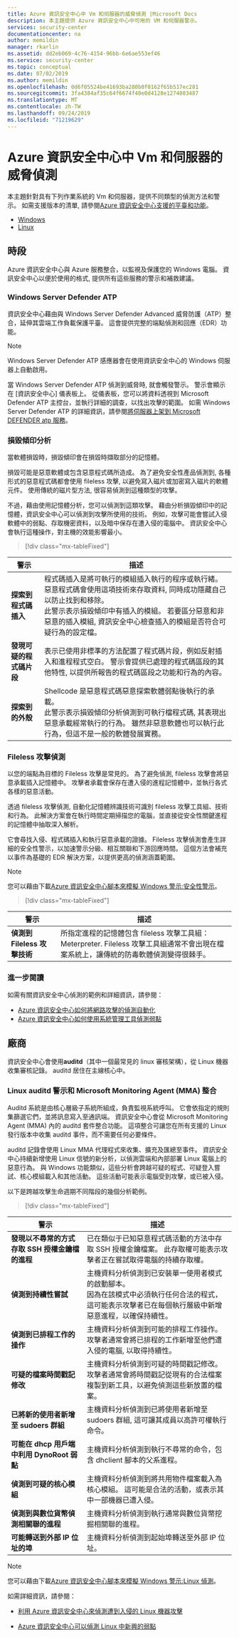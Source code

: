 ```yaml
---
title: Azure 資訊安全中心中 Vm 和伺服器的威脅偵測 |Microsoft Docs
description: 本主題提供 Azure 資訊安全中心中可用的 VM 和伺服器警示。
services: security-center
documentationcenter: na
author: memildin
manager: rkarlin
ms.assetid: dd2eb069-4c76-4154-96bb-6e6ae553ef46
ms.service: security-center
ms.topic: conceptual
ms.date: 07/02/2019
ms.author: memildin
ms.openlocfilehash: 0d6f05524be41693ba280b0f0162f65b517ec281
ms.sourcegitcommit: 3fa4384af35c64f6674f40e0d4128e1274083487
ms.translationtype: MT
ms.contentlocale: zh-TW
ms.lasthandoff: 09/24/2019
ms.locfileid: "71219629"
---
```

# <a name="threat-detection-for-vms-and-servers-in-azure-security-center"></a>Azure 資訊安全中心中 Vm 和伺服器的威脅偵測

本主題針對具有下列作業系統的 Vm 和伺服器，提供不同類型的偵測方法和警示。 如需支援版本的清單, 請參閱[Azure 資訊安全中心支援的平臺和功能](https://docs.microsoft.com/azure/security-center/security-center-os-coverage)。

* [Windows](#windows-machines)
* [Linux](#linux-machines)

## 時段<a name="windows-machines"></a>

Azure 資訊安全中心與 Azure 服務整合，以監視及保護您的 Windows 電腦。 資訊安全中心以便於使用的格式, 提供所有這些服務的警示和補救建議。

### Windows Server Defender ATP<a nanme="windows-atp"></a>

資訊安全中心藉由與 Windows Server Defender Advanced 威脅防護（ATP）整合，延伸其雲端工作負載保護平臺。 這會提供完整的端點偵測和回應（EDR）功能。

> [!NOTE]
> Windows Server Defender ATP 感應器會在使用資訊安全中心的 Windows 伺服器上自動啟用。

當 Windows Server Defender ATP 偵測到威脅時, 就會觸發警示。 警示會顯示在 [資訊安全中心] 儀表板上。 從儀表板，您可以將資料透視到 Microsoft Defender ATP 主控台，並執行詳細的調查，以找出攻擊的範圍。 如需 Windows Server Defender ATP 的詳細資訊，請參閱[將伺服器上架到 Microsoft DEFENDER atp 服務](https://docs.microsoft.com/windows/security/threat-protection/microsoft-defender-atp/configure-server-endpoints)。

### 損毀傾印分析<a nanme="windows-dump"></a>

當軟體損毀時，損毀傾印會在損毀時擷取部分的記憶體。

損毀可能是惡意軟體或包含惡意程式碼所造成。 為了避免安全性產品偵測到, 各種形式的惡意程式碼都會使用 fileless 攻擊, 以避免寫入磁片或加密寫入磁片的軟體元件。 使用傳統的磁片型方法, 很容易偵測到這種類型的攻擊。

不過，藉由使用記憶體分析，您可以偵測到這類攻擊。 藉由分析損毀傾印中的記憶體，資訊安全中心可以偵測到攻擊所使用的技術。 例如，攻擊可能會嘗試入侵軟體中的弱點、存取機密資料，以及暗中保存在遭入侵的電腦中。 資訊安全中心會執行這種操作，對主機的效能影響最小。

> [!div class="mx-tableFixed"]

|警示|描述|
|---|---|
|**探索到程式碼插入**|程式碼插入是將可執行的模組插入執行的程序或執行緒。 惡意程式碼會使用這項技術來存取資料, 同時成功隱藏自己以防止找到和移除。 <br/>此警示表示損毀傾印中有插入的模組。 若要區分惡意和非惡意的插入模組, 資訊安全中心檢查插入的模組是否符合可疑行為的設定檔。|
|**發現可疑的程式碼片段**|表示已使用非標準的方法配置了程式碼片段，例如反射插入和進程程式空白。 警示會提供已處理的程式碼區段的其他特性, 以提供所報告的程式碼區段之功能和行為的內容。|
|**探索到的外殼**|Shellcode 是惡意程式碼惡意探索軟體弱點後執行的承載。<br/>此警示表示損毀傾印分析偵測到可執行檔程式碼, 其表現出惡意承載經常執行的行為。 雖然非惡意軟體也可以執行此行為，但這不是一般的軟體發展實務。|

### Fileless 攻擊偵測<a nanme="windows-fileless"></a>

以您的端點為目標的 Fileless 攻擊是常見的。 為了避免偵測, fileless 攻擊會將惡意承載插入記憶體中。 攻擊者承載會保存在遭入侵的進程記憶體中，並執行各式各樣的惡意活動。

透過 fileless 攻擊偵測, 自動化記憶體辨識技術可識別 fileless 攻擊工具組、技術和行為。 此解決方案會在執行時間定期掃描您的電腦，並直接從安全性關鍵進程的記憶體中抽取深入解析。

它會尋找入侵、程式碼插入和執行惡意承載的證據。 Fileless 攻擊偵測會產生詳細的安全性警示，以加速警示分級、相互關聯和下游回應時間。 這個方法會補充以事件為基礎的 EDR 解決方案，以提供更高的偵測涵蓋範圍。

> [!NOTE]
> 您可以藉由下載[Azure 資訊安全中心腳本來模擬 Windows 警示:安全性警示](https://gallery.technet.microsoft.com/Azure-Security-Center-f621a046)。

> [!div class="mx-tableFixed"]

|警示|描述|
|---|---|
|**偵測到 Fileless 攻擊技術**|所指定進程的記憶體包含 fileless 攻擊工具組：Meterpreter. Fileless 攻擊工具組通常不會出現在檔案系統上，讓傳統的防毒軟體偵測變得很棘手。|

### <a name="further-reading"></a>進一步閱讀

如需有關資訊安全中心偵測的範例和詳細資訊，請參閱：

* [Azure 資訊安全中心如何將網路攻擊的偵測自動化](https://azure.microsoft.com/blog/leverage-azure-security-center-to-detect-when-compromised-linux-machines-attack/)
* [Azure 資訊安全中心如何使用系統管理工具偵測弱點](https://azure.microsoft.com/blog/azure-security-center-can-detect-emerging-vulnerabilities-in-linux/)

## 廠商<a name="linux-machines"></a>

資訊安全中心會使用**auditd**（其中一個最常見的 linux 審核架構），從 Linux 機器收集審核記錄。 auditd 居住在主線核心中。 

### Linux auditd 警示和 Microsoft Monitoring Agent (MMA) 整合<a name="linux-auditd"></a>

Auditd 系統是由核心層級子系統所組成，負責監視系統呼叫。 它會依指定的規則集篩選它們，並將訊息寫入至通訊端。 資訊安全中心會從 Microsoft Monitoring Agent (MMA) 內的 auditd 套件整合功能。 這項整合可讓您在所有支援的 Linux 發行版本中收集 auditd 事件，而不需要任何必要條件。  

auditd 記錄會使用 Linux MMA 代理程式來收集、擴充及匯總至事件。 資訊安全中心持續新增使用 Linux 信號的新分析，以偵測雲端和內部部署 Linux 電腦上的惡意行為。 與 Windows 功能類似，這些分析會跨越可疑的程式、可疑登入嘗試、核心模組載入和其他活動。 這些活動可能表示電腦受到攻擊，或已被入侵。  

以下是跨越攻擊生命週期不同階段的幾個分析範例。

> [!div class="mx-tableFixed"]

|警示|描述|
|---|---|
|**發現以不尋常的方式存取 SSH 授權金鑰檔的進程**|已在類似于已知惡意程式碼活動的方法中存取 SSH 授權金鑰檔案。 此存取權可能表示攻擊者正在嘗試取得電腦的持續存取權。|
|**偵測到持續性嘗試**|主機資料分析偵測到已安裝單一使用者模式的啟動腳本。 <br/>因為在該模式中必須執行任何合法的程式，這可能表示攻擊者已在每個執行層級中新增惡意進程，以確保持續性。|
|**偵測到已排程工作的操作**|主機資料分析偵測到可能的排程工作操作。 攻擊者通常會將已排程的工作新增至他們遭入侵的電腦, 以取得持續性。|
|**可疑的檔案時間戳記修改**|主機資料分析偵測到可疑的時間戳記修改。 攻擊者通常會將時間戳記從現有的合法檔案複製到新工具，以避免偵測這些新放置的檔案。|
|**已將新的使用者新增至 sudoers 群組**|主機資料分析偵測到已將使用者新增至 sudoers 群組, 這可讓其成員以高許可權執行命令。|
|**可能在 dhcp 用戶端中利用 DynoRoot 弱點**|主機資料分析偵測到執行不尋常的命令，包含 dhclient 腳本的父系進程。|
|**偵測到可疑的核心模組**|主機資料分析偵測到將共用物件檔案載入為核心模組。 這可能是合法的活動，或表示其中一部機器已遭入侵。|
|**偵測到與數位貨幣偵測相關聯的進程**|主機資料分析偵測到執行通常與數位貨幣挖掘相關聯的進程。|
|**可能轉送到外部 IP 位址的埠**|主機資料分析偵測到起始埠轉送至外部 IP 位址。|

> [!NOTE]
> 您可以藉由下載[Azure 資訊安全中心腳本來模擬 Windows 警示:Linux 偵測](https://gallery.technet.microsoft.com/Azure-Security-Center-0ac8a5ef)。


如需詳細資訊，請參閱：  

* [利用 Azure 資訊安全中心來偵測遭到入侵的 Linux 機器攻擊](https://azure.microsoft.com/blog/leverage-azure-security-center-to-detect-when-compromised-linux-machines-attack/)

* [Azure 資訊安全中心可以偵測 Linux 中新興的弱點](https://azure.microsoft.com/blog/azure-security-center-can-detect-emerging-vulnerabilities-in-linux/)

 